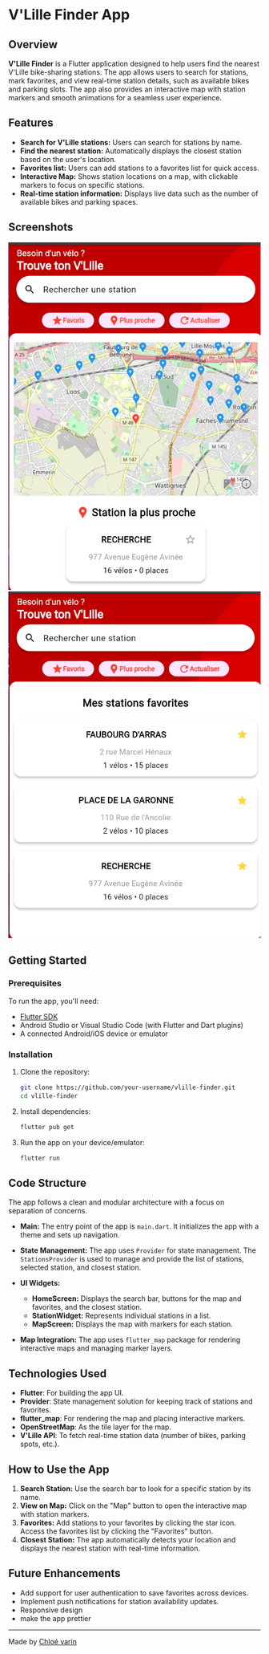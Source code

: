 # V'Lille Finder App

## Overview
**V'Lille Finder** is a Flutter application designed to help users find the nearest V'Lille bike-sharing stations. The app allows users to search for stations, mark favorites, and view real-time station details, such as available bikes and parking slots. The app also provides an interactive map with station markers and smooth animations for a seamless user experience.

## Features
- **Search for V'Lille stations:** Users can search for stations by name.
- **Find the nearest station:** Automatically displays the closest station based on the user's location.
- **Favorites list:** Users can add stations to a favorites list for quick access.
- **Interactive Map:** Shows station locations on a map, with clickable markers to focus on specific stations.
- **Real-time station information:** Displays live data such as the number of available bikes and parking spaces.

## Screenshots
![Home Screen](./screenshots/map-screen.png)
![Favorites Screen](./screenshots/fav-screen.png)

## Getting Started

### Prerequisites
To run the app, you'll need:
- [Flutter SDK](https://flutter.dev/docs/get-started/install)
- Android Studio or Visual Studio Code (with Flutter and Dart plugins)
- A connected Android/iOS device or emulator

### Installation
1. Clone the repository:
    ```bash
    git clone https://github.com/your-username/vlille-finder.git
    cd vlille-finder
    ```

2. Install dependencies:
    ```bash
    flutter pub get
    ```

3. Run the app on your device/emulator:
    ```bash
    flutter run
    ```

## Code Structure
The app follows a clean and modular architecture with a focus on separation of concerns.

- **Main:** The entry point of the app is `main.dart`. It initializes the app with a theme and sets up navigation.

- **State Management:** The app uses `Provider` for state management. The `StationsProvider` is used to manage and provide the list of stations, selected station, and closest station.

- **UI Widgets:**
    - **HomeScreen:** Displays the search bar, buttons for the map and favorites, and the closest station.
    - **StationWidget:** Represents individual stations in a list.
    - **MapScreen:** Displays the map with markers for each station.

- **Map Integration:** The app uses `flutter_map` package for rendering interactive maps and managing marker layers.

## Technologies Used
- **Flutter**: For building the app UI.
- **Provider**: State management solution for keeping track of stations and favorites.
- **flutter_map**: For rendering the map and placing interactive markers.
- **OpenStreetMap**: As the tile layer for the map.
- **V'Lille API**: To fetch real-time station data (number of bikes, parking spots, etc.).

## How to Use the App

1. **Search Station:** Use the search bar to look for a specific station by its name.
2. **View on Map:** Click on the "Map" button to open the interactive map with station markers.
3. **Favorites:** Add stations to your favorites by clicking the star icon. Access the favorites list by clicking the "Favorites" button.
4. **Closest Station:** The app automatically detects your location and displays the nearest station with real-time information.


## Future Enhancements
- Add support for user authentication to save favorites across devices.
- Implement push notifications for station availability updates.
- Responsive design
- make the app prettier

---

Made by [Chloé varin](https://github.com/chloclicot)
